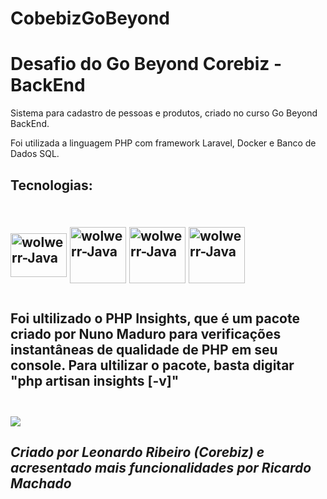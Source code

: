 # CobebizGoBeyond

<h1>Desafio do Go Beyond Corebiz - BackEnd</h1>

Sistema para cadastro de pessoas e produtos, criado no curso Go Beyond BackEnd.

Foi utilizada a linguagem PHP com framework Laravel, Docker e Banco de Dados SQL.

<h2>Tecnologias:<h2/>
<div style="display: inline_block"><br>
<img align="center" alt="wolwerr-Java" height="70" width="90" src="https://i.imgur.com/eWcYQfi.png"> 
<img align="center" alt="wolwerr-Java" height="90" width="90" src="https://i.imgur.com/qWHa1mL.png">
<img align="center" alt="wolwerr-Java" height="90" width="90" src="https://i.imgur.com/G8JdM0k.png">
<img align="center" alt="wolwerr-Java" height="90" width="90" src="https://i.imgur.com/BsbdHTN.png">
    
<div/>
    
##
    
<div>

Foi ultilizado o PHP Insights, que é um pacote criado por Nuno Maduro para verificações instantâneas de qualidade de PHP em seu console.
Para ultilizar o pacote, basta digitar "php artisan insights [-v]"

<div/>
    
 ##
    
<div>
   <img src="https://i.imgur.com/fT0WbPL.jpg"/>
<div/>






<h5>Criado por Leonardo Ribeiro (Corebiz) e acresentado mais funcionalidades por Ricardo Machado<h5/>
